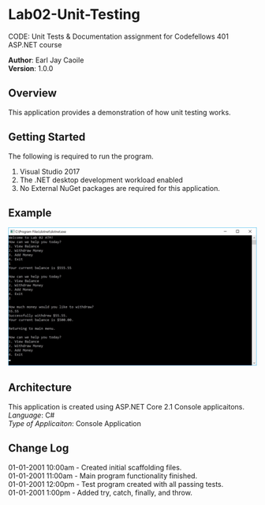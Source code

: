 # Lab02-Unit-Testing
CODE: Unit Tests &amp; Documentation assignment for Codefellows 401 ASP.NET course

**Author**: Earl Jay Caoile <br />
**Version**: 1.0.0

## Overview
This application provides a demonstration of how unit testing works.

## Getting Started
The following is required to run the program.
1. Visual Studio 2017 
2. The .NET desktop development workload enabled
3. No External NuGet packages are required for this application. 

## Example
![Lab02 Screenshot](Lab02-SS.jpg)

## Architecture
This application is created using ASP.NET Core 2.1 Console applicaitons. <br />
*Language*: C# <br />
*Type of Applicaiton*: Console Application <br />


## Change Log
01-01-2001 10:00am - Created initial scaffolding files. <br />
01-01-2001 11:00am - Main program functionality finished.<br />
01-01-2001 12:00pm - Test program created with all passing tests.<br />
01-01-2001 1:00pm - Added try, catch, finally, and throw.<br />


